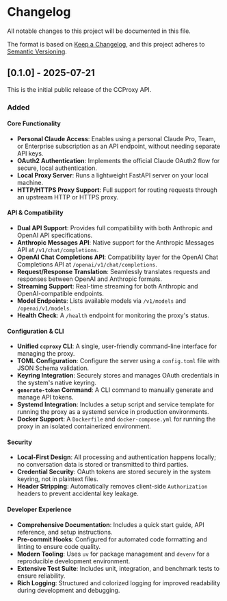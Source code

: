 # Changelog

All notable changes to this project will be documented in this file.

The format is based on [Keep a Changelog](https://keepachangelog.com/en/1.0.0/),
and this project adheres to [Semantic Versioning](https://semver.org/spec/v2.0.0.html).

## [0.1.0] - 2025-07-21

This is the initial public release of the CCProxy API.

### Added

#### Core Functionality
- **Personal Claude Access**: Enables using a personal Claude Pro, Team, or Enterprise subscription as an API endpoint, without needing separate API keys.
- **OAuth2 Authentication**: Implements the official Claude OAuth2 flow for secure, local authentication.
- **Local Proxy Server**: Runs a lightweight FastAPI server on your local machine.
- **HTTP/HTTPS Proxy Support**: Full support for routing requests through an upstream HTTP or HTTPS proxy.

#### API & Compatibility
- **Dual API Support**: Provides full compatibility with both Anthropic and OpenAI API specifications.
- **Anthropic Messages API**: Native support for the Anthropic Messages API at `/v1/chat/completions`.
- **OpenAI Chat Completions API**: Compatibility layer for the OpenAI Chat Completions API at `/openai/v1/chat/completions`.
- **Request/Response Translation**: Seamlessly translates requests and responses between OpenAI and Anthropic formats.
- **Streaming Support**: Real-time streaming for both Anthropic and OpenAI-compatible endpoints.
- **Model Endpoints**: Lists available models via `/v1/models` and `/openai/v1/models`.
- **Health Check**: A `/health` endpoint for monitoring the proxy's status.

#### Configuration & CLI
- **Unified `ccproxy` CLI**: A single, user-friendly command-line interface for managing the proxy.
- **TOML Configuration**: Configure the server using a `config.toml` file with JSON Schema validation.
- **Keyring Integration**: Securely stores and manages OAuth credentials in the system's native keyring.
- **`generate-token` Command**: A CLI command to manually generate and manage API tokens.
- **Systemd Integration**: Includes a setup script and service template for running the proxy as a systemd service in production environments.
- **Docker Support**: A `Dockerfile` and `docker-compose.yml` for running the proxy in an isolated containerized environment.

#### Security
- **Local-First Design**: All processing and authentication happens locally; no conversation data is stored or transmitted to third parties.
- **Credential Security**: OAuth tokens are stored securely in the system keyring, not in plaintext files.
- **Header Stripping**: Automatically removes client-side `Authorization` headers to prevent accidental key leakage.

#### Developer Experience
- **Comprehensive Documentation**: Includes a quick start guide, API reference, and setup instructions.
- **Pre-commit Hooks**: Configured for automated code formatting and linting to ensure code quality.
- **Modern Tooling**: Uses `uv` for package management and `devenv` for a reproducible development environment.
- **Extensive Test Suite**: Includes unit, integration, and benchmark tests to ensure reliability.
- **Rich Logging**: Structured and colorized logging for improved readability during development and debugging.
